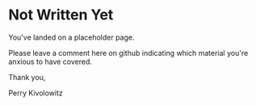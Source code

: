 # Not Written Yet

You've landed on a placeholder page.

Please leave a comment here on github indicating which
material you're anxious to have covered.

Thank you,

Perry Kivolowitz
